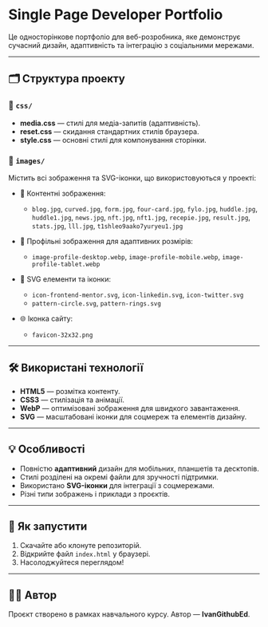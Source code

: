# Single Page Developer Portfolio

Це односторінкове портфоліо для веб-розробника, яке демонструє сучасний дизайн, адаптивність та інтеграцію з соціальними мережами.

---

## 🗂 Структура проекту

### 📁 `css/`

- **media.css** — стилі для медіа-запитів (адаптивність).
- **reset.css** — скидання стандартних стилів браузера.
- **style.css** — основні стилі для компонування сторінки.

### 📁 `images/`

Містить всі зображення та SVG-іконки, що використовуються у проекті:

- 📸 Контентні зображення:
  - `blog.jpg`, `curved.jpg`, `form.jpg`, `four-card.jpg`, `fylo.jpg`, `huddle.jpg`, `huddle1.jpg`, `news.jpg`, `nft.jpg`, `nft1.jpg`, `recepie.jpg`, `result.jpg`, `stats.jpg`, `lll.jpg`, `t1shleo9aako7yuryeu1.jpg`

- 📱 Профільні зображення для адаптивних розмірів:
  - `image-profile-desktop.webp`, `image-profile-mobile.webp`, `image-profile-tablet.webp`

- 🎨 SVG елементи та іконки:
  - `icon-frontend-mentor.svg`, `icon-linkedin.svg`, `icon-twitter.svg`
  - `pattern-circle.svg`, `pattern-rings.svg`

- 🌐 Іконка сайту:
  - `favicon-32x32.png`

---

## 🛠 Використані технології

- **HTML5** — розмітка контенту.
- **CSS3** — стилізація та анімації.
- **WebP** — оптимізовані зображення для швидкого завантаження.
- **SVG** — масштабовані іконки для соцмереж та елементів дизайну.

---

## 💡 Особливості

- Повністю **адаптивний** дизайн для мобільних, планшетів та десктопів.
- Стилі розділені на окремі файли для зручності підтримки.
- Використано **SVG-іконки** для інтеграції з соцмережами.
- Різні типи зображень і приклади з проєктів.

---

## 🚀 Як запустити

1. Скачайте або клонуте репозиторій.
2. Відкрийте файл `index.html` у браузері.
3. Насолоджуйтеся переглядом!

---

## 👨‍💻 Автор

Проєкт створено в рамках навчального курсу. Автор — **IvanGithubEd**.
